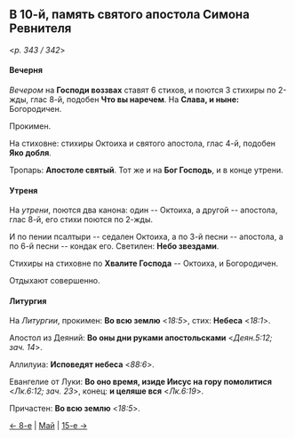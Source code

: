 
## В 10-й, память святого апостола Симона Ревнителя

<*p. 343 / 342*>

#### Вечерня

*Вечером* на **Господи воззвах** ставят 6 стихов, и поются 3 стихиры по 2-жды, глас 8-й, 
подобен **Что вы наречем**. На **Слава, и ныне:** Богородичен. 

Прокимен. 

На стиховне: стихиры Октоиха и святого апостола, глас 4-й, подобен **Яко добля**. 

Тропарь: **Апостоле святый**. Тот же и на **Бог Господь**, и в конце утрени. 

#### Утреня

На *утрени*, поются два канона: один -- Октоиха, а другой -- апостола, глас 8-й, его стихи поются по 2-жды. 

И по пении псалтыри -- седален Октоиха, а по 3-й песни -- апостола, а по 6-й песни -- кондак его. 
Светилен: **Небо звездами**. 

Стихиры на стиховне по **Хвалите Господа** -- Октоиха, и Богородичен. 

Отдыхают совершенно. 

#### Литургия

На *Литургии*, прокимен: **Во всю землю** <*18:5*>, стих: **Небеса** <*18:1*>.
 
Апостол из Деяний: **Во оны дни руками апостольсками** <*Деян.5:12; зач. 14*>. 

Аллилуиа: **Исповедят небеса** <*88:6*>. 
 
Евангелие от Луки: **Во оно время, изиде Иисус на гору помолитися** <*Лк.6:12; зач. 23*>, 
конец: **и целяше вся** <*Лк.6:19*>.  
 
Причастен: **Во всю землю** <*18:5*>. 

[← 8-е](05_08_EUR.ru.md) | [Май](README.md#10-й) | [15-е →](05_15_AST.ru.md)
